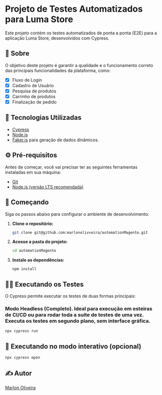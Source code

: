 # Projeto de Testes Automatizados para Luma Store

Este projeto contém os testes automatizados de ponta a ponta (E2E) para a aplicação Luma Store, desenvolvidos com Cypress.

## 📖 Sobre

O objetivo deste projeto é garantir a qualidade e o funcionamento correto das principais funcionalidades da plataforma, como:

- [x] Fluxo de Login
- [x] Cadastro de Usuário
- [x] Pesquisa de produtos
- [x] Carrinho de produtos
- [x] Finalização de pedido

## 🚀 Tecnologias Utilizadas

- [Cypress](https://www.cypress.io/)
- [Node.js](https://nodejs.org/en/)
- [Faker.js](https://fakerjs.dev/) para geração de dados dinâmicos.

## ⚙️ Pré-requisitos

Antes de começar, você vai precisar ter as seguintes ferramentas instaladas em sua máquina:
- [Git](https://git-scm.com)
- [Node.js (versão LTS recomendada)](https://nodejs.org/)

## 🏁 Começando

Siga os passos abaixo para configurar o ambiente de desenvolvimento:

1. **Clone o repositório:**

   ```bash
   git clone git@github.com:marlonolivveira/automationMagento.git
   ```

2. **Acesse a pasta do projeto:**

   ```bash
   cd automationMagento
   ```

3. **Instale as dependências:**

   ```bash
   npm install
   ```

## 🏃‍♀️ Executando os Testes

O Cypress permite executar os testes de duas formas principais:

### Modo Headless (Completo). Ideal para execução em esteiras de CI/CD ou para rodar toda a suíte de testes de uma vez. Executa os testes em segundo plano, sem interface gráfica.

   ```bash
   npx cypress run
   ```

## 🧪 Executando no modo interativo (opcional)

   ```bash
   npx cypress open
   ```

## ✍️ Autor

[Marlon Oliveira](https://github.com/marlonolivveira)